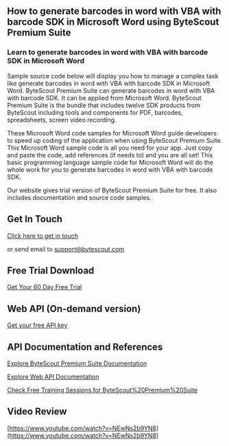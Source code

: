 ## How to generate barcodes in word with VBA with barcode SDK in Microsoft Word using ByteScout Premium Suite

### Learn to generate barcodes in word with VBA with barcode SDK in Microsoft Word

Sample source code below will display you how to manage a complex task like generate barcodes in word with VBA with barcode SDK in Microsoft Word. ByteScout Premium Suite can generate barcodes in word with VBA with barcode SDK. It can be applied from Microsoft Word. ByteScout Premium Suite is the bundle that includes twelve SDK products from ByteScout including tools and components for PDF, barcodes, spreadsheets, screen video recording.

 These Microsoft Word code samples for Microsoft Word guide developers to speed up coding of the application when using ByteScout Premium Suite. This Microsoft Word sample code is all you need for your app. Just copy and paste the code, add references (if needs to) and you are all set! This basic programming language sample code for Microsoft Word will do the whole work for you to generate barcodes in word with VBA with barcode SDK.

Our website gives trial version of ByteScout Premium Suite for free. It also includes documentation and source code samples.

## Get In Touch

[Click here to get in touch](https://bytescout.zendesk.com/hc/en-us/requests/new?subject=ByteScout%20Premium%20Suite%20Question)

or send email to [support@bytescout.com](mailto:support@bytescout.com?subject=ByteScout%20Premium%20Suite%20Question) 

## Free Trial Download

[Get Your 60 Day Free Trial](https://bytescout.com/download/web-installer?utm_source=github-readme)

## Web API (On-demand version)

[Get your free API key](https://pdf.co/documentation/api?utm_source=github-readme)

## API Documentation and References

[Explore ByteScout Premium Suite Documentation](https://bytescout.com/documentation/index.html?utm_source=github-readme)

[Explore Web API Documentation](https://pdf.co/documentation/api?utm_source=github-readme)

[Check Free Training Sessions for ByteScout%20Premium%20Suite](https://academy.bytescout.com/)

## Video Review

[https://www.youtube.com/watch?v=NEwNs2b9YN8](https://www.youtube.com/watch?v=NEwNs2b9YN8)